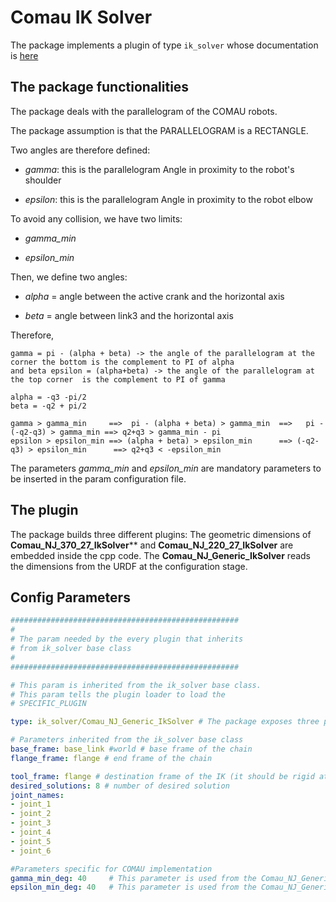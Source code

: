 # Comau IK Solver

The package implements a plugin of type `ik_solver` whose documentation is [here](https://github.com/JRL-CARI-CNR-UNIBS/ik_solver/blob/parallel-ik/README.md)

## The package functionalities

The package deals with the parallelogram of the COMAU robots. 

The package assumption is that the PARALLELOGRAM is a RECTANGLE.

Two angles are therefore defined: 

* *gamma*: this is the parallelogram Angle in proximity to the robot's shoulder

* *epsilon*: this is the parallelogram Angle in proximity to the robot elbow

To avoid any collision, we have two limits:

* *gamma_min*

* *epsilon_min*

Then, we define two angles: 

* *alpha* = angle between the active crank and the horizontal axis

* *beta*  = angle between link3 and the horizontal axis

Therefore, 

    gamma = pi - (alpha + beta) -> the angle of the parallelogram at the corner the bottom is the complement to PI of alpha
    and beta epsilon = (alpha+beta) -> the angle of the parallelogram at the top corner  is the complement to PI of gamma

    alpha = -q3 -pi/2
    beta = -q2 + pi/2

    gamma > gamma_min     ==>  pi - (alpha + beta) > gamma_min  ==>   pi - (-q2-q3) > gamma_min ==> q2+q3 > gamma_min - pi
    epsilon > epsilon_min ==> (alpha + beta) > epsilon_min      ==> (-q2-q3) > epsilon_min      ==> q2+q3 < -epsilon_min

The parameters *gamma_min* and *epsilon_min* are mandatory parameters to be inserted in the param configuration file.

## The plugin

The package builds three different plugins:
The geometric dimensions of **Comau_NJ_370_27_IkSolver**** and **Comau_NJ_220_27_IkSolver** are embedded inside the cpp code. The **Comau_NJ_Generic_IkSolver** reads the dimensions from the URDF at the configuration stage.

## Config Parameters

```yaml
###################################################
#
# The param needed by the every plugin that inherits 
# from ik_solver base class
#
###################################################

# This param is inherited from the ik_solver base class.
# This param tells the plugin loader to load the 
# SPECIFIC_PLUGIN

type: ik_solver/Comau_NJ_Generic_IkSolver # The package exposes three plugins: Comau_NJ_Generic_IkSolver, Comau_NJ_220_27_IkSolver, Comau_NJ_370_27_IkSolver

# Parameters inherited from the ik_solver base class 
base_frame: base_link #world # base frame of the chain
flange_frame: flange # end frame of the chain

tool_frame: flange # destination frame of the IK (it should be rigid attached to flange_frame)
desired_solutions: 8 # number of desired solution
joint_names:
- joint_1
- joint_2
- joint_3
- joint_4
- joint_5
- joint_6

#Parameters specific for COMAU implementation
gamma_min_deg: 40     # This parameter is used from the Comau_NJ_Generic_IkSolver. It used to avoid collision of the parallelogram.
epsilon_min_deg: 40   # This parameter is used from the Comau_NJ_Generic_IkSolver. It used to avoid collision of the parallelogram.
```
